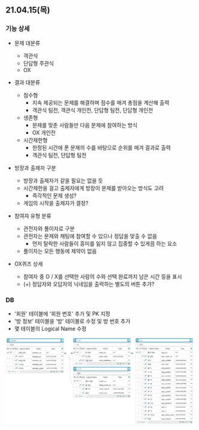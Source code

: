 ## 21.04.15(목)

### 기능 상세

- 문제 대분류
  - 객관식
  - 단답형 주관식
  - OX
- 결과 대분류
  - 점수형
    - 지속 제공되는 문제를 해결하며 점수를 매겨 총점을 계산해 출력
    - 객관식 팀전, 객관식 개인전, 단답형 팀전, 단답형 개인전
  - 생존형
    - 문제를 맞춘 사람들만 다음 문제에 참여하는 방식
    - OX 개인전
  - 시간제한형
    - 한정된 시간에 푼 문제의 수를 바탕으로 순위를 매겨 결과로 출력
    - 객관식 팀전, 단답형 팀전

- 방장과 출제자 구분
  - 방장과 출제자가 같을 필요는 없을 듯
  - 시간제한을 걸고 출제자에게 방장이 문제를 받아오는 방식도 고려
    - 즉각적인 문제 생성?
  - 게임의 시작을 출제자가 결정?
- 참여쟈 유형 분류
  - 관전자와 풀이자로 구분
  - 관전자는 문제와 채팅에 참여할 수 있으나 정답을 맞출 수 없음
    - 먼저 탈락한 사람들이 흥미를 잃지 않고 집중할 수 있게끔 하는 요소
  - 풀이자는 모든 행동에 제약이 없음

- OX퀴즈 상세
  - 참여자 중 O / X를 선택한 사람의 수와 선택 완료까지 남은 시간 등을 표시
  - (+) 정답자와 오답자의 닉네임을 출력하는 별도의 버튼 추가?

### DB

- '회원' 테이블에 '회원 번호' 추가 및 PK 지정
- '방 정보' 테이블을 '방' 테이블로 수정 및 방 번호 추가
- 몇 테이블의 Logical Name 수정

![SQL_0415](../image/SQL_0415.png)

